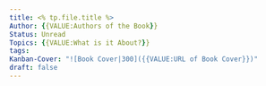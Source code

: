 ```yaml
---
title: <% tp.file.title %>
Author: {{VALUE:Authors of the Book}}
Status: Unread
Topics: {{VALUE:What is it About?}}
tags: 
Kanban-Cover: "![Book Cover|300]({{VALUE:URL of Book Cover}})"
draft: false
---
```

